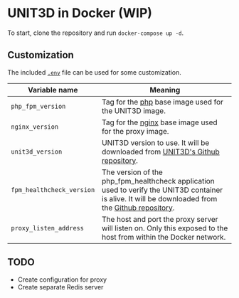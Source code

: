 # UNIT3D in Docker (WIP)

To start, clone the repository and run `docker-compose up -d`.

## Customization
The included [`.env`](.env) file can be used for some customization.


| Variable name             | Meaning                                                                                                                                                                                                 |
|---------------------------|---------------------------------------------------------------------------------------------------------------------------------------------------------------------------------------------------------|
| `php_fpm_version`         | Tag for the [php](https://hub.docker.com/_/php) base image used for the UNIT3D image.                                                                                                                   |
| `nginx_version`           | Tag for the [nginx](https://hub.docker.com/_/nginx) base image used for the proxy image.                                                                                                                |
| `unit3d_version`          | UNIT3D version to use. It will be downloaded from [UNIT3D's Github repository](https://github.com/HDInnovations/UNIT3D-Community-Edition).                                                              |
| `fpm_healthcheck_version` | The version of the php_fpm_healthcheck application used to verify the UNIT3D container is alive. It will be downloaded from the [Github repository](https://github.com/renatomefi/php-fpm-healthcheck). |
| `proxy_listen_address`    | The host and port the proxy server will listen on. Only this exposed to the host from within the Docker network.                                                                                        |

## TODO
* Create configuration for proxy
* Create separate Redis server